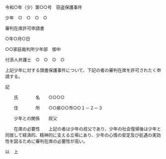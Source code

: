 令和○年（少）第○○号　窃盗保護事件

少年　○　○　○　○

審判在席許可申請書

○年○月○日

○○家庭裁判所少年部　御中

付添人弁護士　○　○　○　○

上記少年に対する頭書保護事件について、下記の者の審判在席を許可されたく申請する。

記

　　氏　　　　名　　○○○○

　　住　　　　所　　○○県○○市○○１－２－３

　　少年との関係　　叔父

　　在席の必要性　　上記の者は少年の叔父であり、少年の社会復帰後は少年と同居して経済的、精神的に支える立場にあり、少年の心情の安定及び処遇の実効性を図るために審判在席の必要性が高い。

以　上
